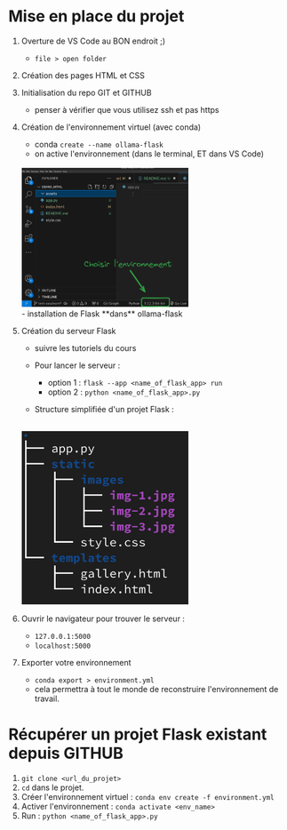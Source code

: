 # Mise en place du projet

1. Overture de VS Code au BON endroit ;)
    - `file > open folder`

2. Création des pages HTML et CSS

3. Initialisation du repo GIT et GITHUB
    - penser à vérifier que vous utilisez ssh et pas https 

3. Création de l'environnement virtuel (avec conda)
    - conda `create --name ollama-flask`
    - on active l'environnement (dans le terminal, ET dans VS Code)
    <br>
    <img src="./assets/env_vscode.png" alt="drawing" width="300"/>
    <br>
    - installation de Flask **dans** ollama-flask


5. Création du serveur Flask
    - suivre les tutoriels du cours
    - Pour lancer le serveur : 
        - option 1 : `flask --app <name_of_flask_app> run`
        - option 2 : `python <name_of_flask_app>.py`

    - Structure simplifiée d'un projet Flask : <br> <br>
    <img src="./assets/arborescence.png" alt="drawing" width="300"/>
    

6. Ouvrir le navigateur pour trouver le serveur :
    - `127.0.0.1:5000`
    - `localhost:5000`

7. Exporter votre environnement 
    - `conda export > environment.yml`
    - cela permettra à tout le monde de reconstruire l'environnement de travail. 

# Récupérer un projet Flask existant depuis GITHUB 

1. `git clone <url_du_projet>`
2. `cd` dans le projet.
3. Créer l'environnement virtuel : `conda env create -f environment.yml`
4. Activer l'environnement : `conda activate <env_name>`
5. Run : `python <name_of_flask_app>.py`

